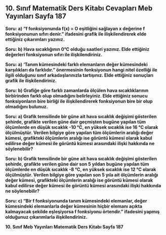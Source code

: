 ## 10. Sınıf Matematik Ders Kitabı Cevapları Meb Yayınları Sayfa 187

**Soru: a) “f fonksiyonunda f(x) = O eşitliğini sağlayan x değerine f fonksiyonunun sıfırı denir.” ifadesini grafik ile ilişkilendirerek elde ettiğiniz çıkarımları yazınız.**

**Soru: b) Hava sıcaklığının 0°C olduğu saatleri yazınız. Elde ettiğiniz değerleri fonksiyonun sıfırı ile ilişkilendiriniz.**

**Soru: a) ‘Tanım kümesindeki farklı elemanların değer kümesindeki karşılıkları da farklıdır.” önermesinin fonksiyonun hangi nitel özelliği ile ilgili olduğunu sınıf arkadaşlarınızla tartışınız. Elde ettiğiniz sonuçları grafik ile ilişkilendiriniz.**

**Soru: b) Grafiğe göre farklı zamanlarda ölçülen hava sıcaklıklarının birbirinden farklı olup olmadığını belirleyiniz. Elde ettiğiniz sonucu fonksiyonların bire birliği ile ilişkilendirerek fonksiyonun bire bir olup olmadığını bulunuz.**

**Soru: a) Grafik temsilinde bir güne ait hava sıcaklık değişimi gösterilen şehirde, grafikte verilen güne dair geçmişten bugüne yapılan tüm ölçümlerde en düşük sıcaklık -10 °C, en yüksek sıcaklık ise 16 °C olarak ölçülmüştür. Verilen bilgiye göre yapılan tüm ölçümlerin aralığı değer kümesi, grafikteki ölçümlerin aralığı ise görüntü kümesi olarak kabul edilirse değer kümesi ile görüntü kümesi arasındaki ilişki hakkında ne söylenebilir?**

**Soru: b) Grafik temsilinde bir güne ait hava sıcaklık değişimi gösterilen şehirde, grafikte verilen güne dair son 5 yıldan bugüne yapılan tüm ölçümlerde en düşük sıcaklık -8 °C, en yüksek sıcaklık ise 12 °C olarak ölçülmüştür. Verilen bilgiye göre yapılan son 5 yıla ait ölçümlerin aralığı değer kümesi, grafikteki ölçümlerin aralığı ise görüntü kümesi olarak kabul edilirse değer kümesi ile görüntü kümesi arasındaki ilişki hakkında ne söylenebilir?**

**Soru: c) “Bir f fonksiyonunda tanım kümesindeki elemanlar, değer kümesindeki elemanlarla değer kümesinin hiçbir elemanı açıkta kalmayacak şekilde eşleşiyorsa f fonksiyonu örtendir.” ifadesini yapmış olduğunuz çıkarımlarla ilişkilendiriniz.**

**10. Sınıf Meb Yayınları Matematik Ders Kitabı Sayfa 187**